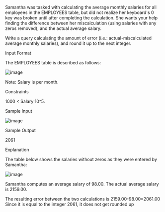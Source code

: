 Samantha was tasked with calculating the average monthly salaries for all employees in the EMPLOYEES table, but did not realize her keyboard's 0 key was broken until after completing the calculation. She wants your help finding the difference between her miscalculation (using salaries with any zeros removed), and the actual average salary.

Write a query calculating the amount of error (i.e.: actual-miscalculated average monthly salaries), and round it up to the next integer.

Input Format

The EMPLOYEES table is described as follows:

![image](https://user-images.githubusercontent.com/38153316/158563170-b116c509-5fb2-4ded-ad5e-c0493d43e336.png)


Note: Salary is per month.

Constraints

1000 < Salary 10^5.

Sample Input

![image](https://user-images.githubusercontent.com/38153316/158563181-ab0dff1c-4e61-44f8-b4d0-128dd777023a.png)

Sample Output

2061

Explanation

The table below shows the salaries without zeros as they were entered by Samantha:

![image](https://user-images.githubusercontent.com/38153316/158563210-54ff51d5-2743-453b-9902-2d38b7350b58.png)

Samantha computes an average salary of 98.00. The actual average salary is 2159.00.

The resulting error between the two calculations is 2159.00-98.00=2061.00 Since it is equal to the integer 2061, it does not get rounded up
